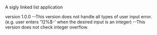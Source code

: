 A sigly linked list application

version 1.0.0
--This version does not handle all types of user input error.(e.g. user enters '12%$-' when the desired input is an integer)
--This version does not check integer overflow.
